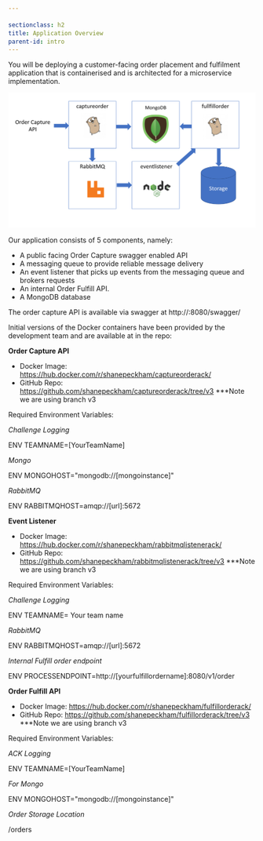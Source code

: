 ```yaml
---

sectionclass: h2
title: Application Overview
parent-id: intro
---
```



You will be deploying a customer-facing order placement and fulfilment application that is containerised and is architected for a microservice implementation.

![](media/302a7509f056cd57093c7a3de32dbb04.png)

Our application consists of 5 components, namely: 
* A public facing Order Capture swagger enabled API
* A messaging queue to provide reliable message delivery
* An event listener that picks up events from the messaging queue and brokers requests
* An internal Order Fulfill API.
* A MongoDB database

The order capture API is available via swagger at http://<PublicEndpoint>:8080/swagger/

Initial versions of the Docker containers have been provided by the development team and are available at in the repo: 

**Order Capture API**
- Docker Image: <https://hub.docker.com/r/shanepeckham/captureorderack/>
- GitHub Repo: <https://github.com/shanepeckham/captureorderack/tree/v3> ***Note we are using branch v3

Required Environment Variables:

*Challenge Logging*

ENV TEAMNAME=[YourTeamName]

*Mongo*

ENV MONGOHOST="mongodb://[mongoinstance]"

*RabbitMQ*

ENV RABBITMQHOST=amqp://[url]:5672

**Event Listener**
- Docker Image: <https://hub.docker.com/r/shanepeckham/rabbitmqlistenerack/>
- GitHub Repo: <https://github.com/shanepeckham/rabbitmqlistenerack/tree/v3> ***Note we are using branch v3

Required Environment Variables:

*Challenge Logging*

ENV TEAMNAME= Your team name

*RabbitMQ*

ENV RABBITMQHOST=amqp://[url]:5672

*Internal Fulfill order endpoint*

ENV PROCESSENDPOINT=http://[yourfulfillordername]:8080/v1/order

**Order Fulfill API**
- Docker Image: <https://hub.docker.com/r/shanepeckham/fulfillorderack/>
- GitHub Repo: <https://github.com/shanepeckham/fulfillorderack/tree/v3> ***Note we are using branch v3

Required Environment Variables:

*ACK Logging*

ENV TEAMNAME=[YourTeamName]

*For Mongo*

ENV MONGOHOST="mongodb://[mongoinstance]"

*Order Storage Location*

/orders

